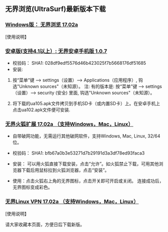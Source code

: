 ## 无界浏览(UltraSurf)最新版本下载

### [Windows版： 无界浏览 17.02a](https://raw.githubusercontent.com/wujieliulan/download/master/u.zip)
[使用说明】

### [安卓版(支持4.1以上）: 无界安卓手机版 1.0.7](https://raw.githubusercontent.com/wujieliulan/download/master/ultrasurf.apk)

  * 校验码： SHA1: 028df9edf5576d46b423025f7b5668176df51685
   * 安装: 
   1. 按“菜单”键 --> settings（设置）--> Applications（应用程序）, 钩选"Unknown sources"（未知源）。
注: 有的版本是: 按“菜单”键 --> settings（设置）--> security (安全) 里面, 钩选"Unknown sources"（未知源）。

   2. 将下载的ua105.apk文件拷贝到手机SD卡（或内置SD卡）上。在安卓手机上点击ua102.apk文件便可安装.

  
### [无界火狐扩展 17.02a （支持Windows，Mac，Linux）](https://raw.githubusercontent.com/wujieliulan/download/master/ultrasurf.apk)

  * 自带破网功能，无需运行其他破网软件，支持Windows, Mac, Linux, 32/64位。

  * 校验码： SHA1: bfb67a0b3e53271d7b29191d3a3df78ed93faca3

  * 安装： 可以用火狐直接下载安装，点击“允许”。如火狐禁止下载，可用其他浏览器下载后用鼠标拉到火狐浏览器，点击“安装”。

  * 使用：点击火狐右上角的无界图标，点击开关即可开启或关闭。 连接成功后，无界图标变成彩色。

### [无界Linux VPN 17.02a （支持Windows，Mac，Linux）](https://https://raw.githubusercontent.com/wujieliulan/download/master/ul)
[使用说明】

请大家收藏本页面，方便日后下载新版。
